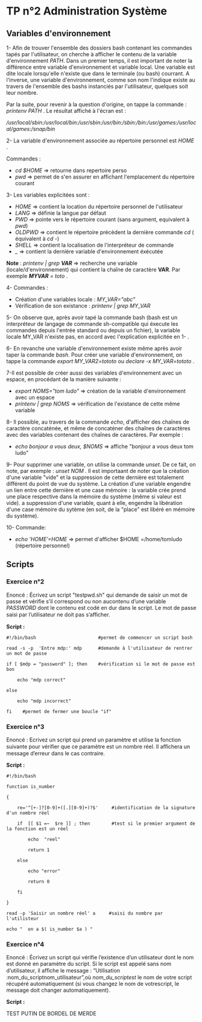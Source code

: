 # TP n°2 Administration Système

## Variables d'environnement

1- Afin de trouver l'ensemble des dossiers bash contenant les commandes tapés par l'utilisateur, on cherche à afficher le contenu de la variable d'environnement *PATH*. Dans un premier temps, il est important de noter la différence entre variable d'environnement et variable local. Une variable est dite locale lorsqu'elle n'existe que dans le terminale (ou bash) courrant. A l'inverse, une variable d'environnement, comme son nom l'indique existe au travers de l'ensemble des bashs instanciés par l'utilisateur, quelques soit leur nombre.

Par la suite, pour revenir à la question d'origine, on tappe la commande : *printenv PATH* . Le résultat affiché à l'écran est :

*/usr/local/sbin:/usr/local/bin:/usr/sbin:/usr/bin:/sbin:/bin:/usr/games:/usr/local/games:/snap/bin*

2- La variable d'environnement associée au répertoire personnel est *HOME* .

Commandes :

* *cd $HOME* => retourne dans repertoire perso
* *pwd* => permet de s'en assurer en affichant l'emplacement du répertoire courant

3- Les variables explicitées sont :
* *HOME* => contient la location du répertoire personnel de l'utilisateur
* *LANG* => définie la langue par défaut
* *PWD* => pointe vers le répertoire courant (sans argument, equivalent à *pwd*)
* *OLDPWD* => contient le répertoire précèdent la dernière commande *cd* ( équivalent à *cd -*)
* *SHELL* => contient la localisation de l'interpréteur de commande
* *_* => contient la dernière variable d'environnement éxécutée

**Note** : *printenv | grep __VAR__* => recherche une variable (locale/d'environnement)
qui contient la chaîne de caractère **VAR**. Par exemple *__MYVAR__ = toto* .

4- Commandes :
* Création d'une variables locale : *MY_VAR="abc"*
* Vérification de son existance : *printenv | grep MY_VAR*

5- On observe que, après avoir tapé la commande bash (bash est un interpréteur de langage de commande sh-compatible qui éxecute les commandes depuis l'entrée standard ou depuis un fichier), la variable locale MY_VAR n'existe pas, en accord avec l'explication explicitée en 1- .

6- En revanche une variable d'environnement existe même après avoir taper la commande *bash*. Pour créer une variable d'environnement, on tappe la commande *export MY_VAR2=tototo* ou *declare -x MY_VAR=tototo* .

7-Il est possible de créer aussi des variables d'environnement avec un espace, en procédant de la manière suivante :

* *export NOMS="tom ludo"* => création de la variable d'environnement avec un espace
* *printenv | grep NOMS* => vérification de l'existance de cette même variable

8- Il possible, au travers de la commande *echo*, d'afficher des chaînes de caractère concaténée, et même de concaténer des chaînes de caractères avec des variables contenant des chaînes de caractères. Par exemple : 

* *echo bonjour a vous deux, $NOMS* => affiche "bonjour a vous deux tom ludo"

9- Pour supprimer une variable, on utilise la commande *unset*. De ce fait, on note, par exemple : *unset NOM* . Il est importaant de noter que la création d'une variable "vide" et la suppression de cette dernière est totalement différent du point de vue du système. La création d'une variable engendre un lien entre cette dernière et une case mémoire : la variable crée prend une place respective dans la mémoire du système (même si valeur est vide). a suppression d'une variable, quant à elle, engendre la libération d'une case mémoire du sytème (en soit, de la "place" est libéré en mémoire du système).

10- Commande:

* *echo '$HOME'=$HOME* => permet d'afficher $HOME =/home/tomludo (répertoire personnel)

## Scripts

### Exercice n°2

Enoncé : Écrivez un script "testpwd.sh" qui demande de saisir un mot de passe et vérifie s’il correspond ou non aucontenu d’une variable *PASSWORD* dont le contenu est codé en dur dans le script. Le mot de passe saisi par l’utilisateur ne doit pas s’aﬀicher.

**Script :**

	#!/bin/bash                       #permet de commencer un script bash

	read -s -p  'Entre mdp:' mdp      #demande à l'utilisateur de rentrer un mot de passe

	if [ $mdp = "password" ]; then    #vérification si le mot de passe est bon

		echo "mdp correct"

	else

		echo "mdp incorrect" 

	fi    #permet de fermer une boucle "if"


### Exercice n°3

Enoncé : Ecrivez un script qui prend un paramètre et utilise la fonction suivante pour vérifier que ce paramètre est un nombre réel. Il aﬀichera un message d’erreur dans le cas contraire.


**Script :**

	#!/bin/bash

	function is_number

	{       

		re='^[+-]?[0-9]+([.][0-9]+)?$'     #identification de la signature d'un nombre réel

		if  [[ $1 =~  $re ]] ; then        #test si le premier argument de la fonction est un réel

			echo  "reel"

			return 1

		else

			echo "error"

			return 0

		fi

	}

	read -p 'Saisir un nombre réel' a     #saisi du nombre par l'utilisteur

	echo "  on a $( is_number $a ) "


### Exercice n°4

Enoncé : Écrivez un script qui vérifie l’existence d’un utilisateur dont le nom est donné en paramètre du script. Si le script est appelé sans nom d’utilisateur, il aﬀiche le message : ”Utilisation :nom_du_scriptnom_utilisateur”,où *nom_du_scriptest* le nom de votre script récupéré automatiquement (si vous changez le nom de votrescript, le message doit changer automatiquement).


**Script :**

TEST PUTIN DE BORDEL DE MERDE


